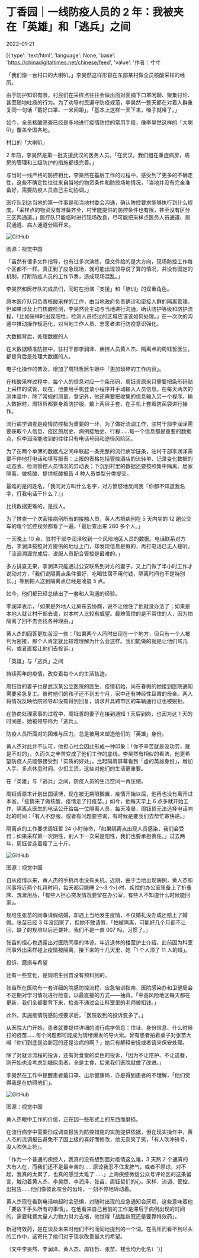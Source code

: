 # 丁香园｜一线防疫人员的 2 年：我被夹在「英雄」和「逃兵」之间

2022-01-21

[{'type': 'text/html', 'language': None, 'base': 'https://chinadigitaltimes.net/chinese/feed', 'value': '作者：寸寸

「我们像一台村口的大喇叭。」李昊然这样形容在东部某村做全员核酸采样的经历。

由于防护知识有限，村民们在采样点往往会做出面对面摘下口罩闲聊、聚集讨论、甚至随地吐痰的行为。为了劝导村民遵守防疫规范，李昊然一整天都在对着人群重复同一句话「戴好口罩、一米间距」。「基本上这样一天下来，嗓子就哑了。」

如今，全员核酸筛查已经是多地进行疫情防控的常用手段，像李昊然这样的「大喇叭」覆盖全国各地。

村口的「大喇叭」

2 年前，李昊然是第一批支援武汉的医务人员。「在武汉，我们组在重症病房，病房的管理和三级防护的措施都很完善。」

与当时一线严格的防控相比，李昊然在基层工作的过程中，感受到了更多的不确定性，这些不确定性往往来自当地的物资条件和防控场地情况，「当地并没有完全准备好，需要防疫人员自己主动协调。」

医疗队到达当地的第一件事是和当地村委会沟通，确认防控要求能够执行到什么程度。「采样点的物资没有准备齐全，村里能提供的防控条件也有限，甚至没有区分三区两通道。」医疗队只能临时进行现场改良，尽可能把采样点医务人员通道、居民通道、病人通道分隔开来。

![GitHub](https://chinadigitaltimes.net/chinese/files/2022/01/post-676005-61ea3a4852c95.)

图源：视觉中国

「虽然有很多文件指导，也有过多次演练，但文件给的是大方向，现场防控工作每个区都不一样。真正到了应急现场，就可能出现领导说了算的情况，并没有固定的机制，打断防疫人员的工作节奏，造成现场混乱。」

李昊然和医疗队的成员们，同时在扮演「支援」和「培训」的双重角色。

原本医疗队只负责核酸采样的工作，由当地政府负责确诊和密接人群的隔离管理，但如果涉及上门核酸检测，李昊然会主动与当地进行沟通，确认防护等级和防护流程，「比如采样时出现阳性，检测人员经过的区域应该该如何处理。」在一次次的沟通中推动操作规范化，对当地工作人员、志愿者进行防疫意识强化。

大数据背后，处理数据的人

在大数据精准防控中，驻村干部李润泽、疾控人员黄人杰、隔离点的周钰哲医生，都是背后是处理大数据的人。

电子化操作的普及，增加了周钰哲医生眼中「更加琐碎的工作内容」。

在核酸采样过程中，每个人的信息对应一个条形码，周钰哲原来只需要把条形码贴上采样的试管，现在，他要用手机登录小程序并手动输入人员信息。在每天两次的测体温中，除了常规的测量、登记外，他还需要把收集的信息输入另一个程序。输入数据时，周钰哲都要身着防护服、戴上两层手套、在手机上套着防菌袋进行操作。

流行病学调查是疫情防控极为重要的一环，为了做好流调工作，驻村干部李润泽需要获取个人信息、疫区旅居史、病例接触史、行程……每一个信息都是重要的数据点，但李润泽能收到的往往只有电话号码和途径风险区。

为了在两个单薄的数据点之间串联起一条完整的流行病学链条，驻村干部李润泽需要不停地打电话和填写报表：上报的表格包括管控酒店的流转单、记录变化数据的动态表、检测管控人员情况的异动表；下沉到村里的数据还要按照集中隔离、居家隔离、做核酸、提供核酸报告 4 种人员类型分类提交。

最难的是问姓名，「我问对方叫什么名字，对方愤怒地反问我『你都不知道我名字，打我电话干什么？』」

比找数据更难的，是找人。

为了排查一个次密接病例所有的接触人员，黄人杰把病例在 5 天内坐的 12 趟公交车的每个监控视频都看了一遍，「最后查出来 280 多个人。」

一天晚上 10 点，驻村干部李润泽收到一个风险地区人员的数据。电话联系对方后，李润泽按照对方提供的地址上门，却发现信息是假的，再打电话已无人接听。「流调溯源完成后，说服人员配合管控是最难的。」

多方排查无果，李润泽只能通过公安联系到对方的妻子，又上门做了半小时工作才说动对方，「我们说隔离点条件很好，吃喝住宿不用付钱，隔离时间也不是特别长。」等到把人送到隔离点已经是凌晨 5 点。

如今，他们都已经总结出了一套和人沟通的经验。

李润泽表示，「如果是外地人让房东去协商，说不让他住了他就没办法了；如果是本地人就让村干部去说，对本村人比较有威望。最难管控的是不常住的人，因为怕隔离了回不去会找各种理由。」

黄人杰的回答更加苦涩一些：「如果两个人同时出现在一个地方，但只有一个人被判为密接，那个人肯定就比较难理解为什么会这样。我们能做的就是让他们骂几句，或者直接让他们去投诉。」

「英雄」与「逃兵」之间

持续两年的疫情，改变着每个人的生活轨迹。

周钰哲的妻子也是武汉某公立医院的医生，疫情初始，尚在春假的她接到医院通知需要紧急复工。彼时他们的孩子还不到五个月，家中还有神经性耳聋的母亲。两人将情况反映给院领导却没有得到回复，请求开具跨市区的车辆通行证也被婉拒。

在协商处理家事的过程中，周钰哲的妻子在接到通知 1 天后到岗，也因为这 1 天的时间差，她被领导称为「逃兵」。

防疫人员所面对的困难与压力，总是被用来塑造他们的「英雄」身份。

黄人杰对此并不认可，他担心社会因此形成一种印象：「你不辛苦就是没功劳，就是不对的」，久而久之辛苦变成了他们工作的底线。李昊然有相似的看法，他更希望防疫人员能够接受到「实质的好处」，比起隔着屏幕看到「虚的英雄身份」，增加人手、多点休息时间、少扣工资，这些对他们的生活更重要。

在「英雄」与「逃兵」之间，防疫人员的生活空间一再压缩。

周钰哲原本计划出国读博，现在被无期限搁置，疫情开始以后，他再也没有离开过本省。「疫情来了做核酸，疫情走了打疫苗。」如今，他每天早上 6 点多就开始工作，隔离点医生的电话公开给每一位隔离人员，每天凌晨，周钰哲无法选择电话响起的时间：「有人不舒服，或者有问题要咨询，有时候是要我们去帮忙寄快递。」

隔离点的工作要求周钰哲 24 小时待命，「如果隔离点出现人员感染，我们会受罚；如果采样第一次阴性，别人下一次采是阳性，我们也要承担责任。」过去两年，周钰哲连着瘦了三十斤。

![GitHub](https://chinadigitaltimes.net/chinese/files/2022/01/post-676005-61ea3a4aaa0ae.)

图源：视觉中国

自从疫情以来，黄人杰的手机再也没有关机。近期，由于当地出现病例，黄人杰和同事将近两个礼拜时间，每天都只能睡 2～3 个小时，疾控的办公室里备上了折叠床、洗漱用品，「有些人担心突发情况要留在办公室，有些人不知道什么时候能回家」。

规培生张苗的同事请假结婚，却遇上当地发生疫情，不仅婚礼没办成还赔上了婚假。张苗已经 3 年没回家了，但她不敢请假，「怕被隔离，可能好几个月都不让回，缺了的规培以后还要补。我们不是一直 007 吗，习惯了。」

张苗的担心也透露出对医院同事的体谅。年近退休的楼莹护士介绍，此前因为科室同事外出采样碰上疫情被隔离，接下来的十几天里，她「1 个人顶了 11 人的班」。

投诉、磨损与希望

还有一些变化，是规培生张苗没有预料到的。

张苗所在医院有一套详细的院感防控流程、应急培训指南，医院感染办和卫健局会不定期对学习情况进行检查，以最直接的方式——抽背。「中高风险地区每天都在更新，我们全都要背下来，检查不通过会让科室里的老师被扣钱。」

此外，实施疫情院感防控要求后，「医院收到的投诉变多了。」

从医院大门开始，患者就要提供详细的流行病学信息：住址、身份信息、什么时候打的疫苗……每个问题都可能成为情绪爆发的导火索。曾有患者拍着桌子对张苗大喊「你们到底是治新冠的还是治病的啊？」她只有解释安抚或者请来保安处理。

除了对就诊流程的投诉，还有对食堂的菜色的投诉，「因为不让陪护、不让送餐，刚开始也没考虑到糖尿患者，全是主食，后来我们医院就做了改进。」

李昊然在工作中提醒患者戴口罩、出示健康码，亦是得到患者的不理解，「他们觉得我是在妨碍他们」。

![GitHub](https://chinadigitaltimes.net/chinese/files/2022/01/post-676005-61ea3a4d0a685.)

图源：视觉中国

黄人杰眼中工作的价值，正在因一些形式上的东西而磨损。

在流行病学中需要形成调查报告为防控措施的实施提供依据，但在现实操作中，黄人杰的流调报告避免不了因上级的喜好而修改，他无奈笑了笑，「有人吹冲锋号，没人吹休止符」。

「作为一个普通的疾控人，我真的没有想到面对疫情这么难，3 天熬 2 个通宵的大有人在，而我们还不是最辛苦的……原谅我忍不住发脾气，或者不原谅，对不起，我真的太累了，也真的感觉太难了……」上海疾控微信公众号评论区的这条留言，触动着黄人杰、李昊然、李润泽、张苗、周钰哲们的心。采样、流调、管控、出报告……他们像彼此咬合的齿轮，一刻不停地转动着。

黄人杰现在看到电话响起时会恐惧，对随时出现的应急通知会厌烦，这些意味着他「要放下手头所有的事情」。在他看来自己目前的工作是滞后于病例出现的时间的，需要耗费大量人力物力财力去堵，他觉得「战胜新冠还是要靠特效药」。

新冠特效药，是在谈及未来时他们不约而同地提到的一个词。在高压而看不到尽头的工作中，这寄托了他们对于现状改善最大的希望。

（文中李昊然、李润泽、黄人杰、周钰哲、张苗、楼莹均为化名）'}]